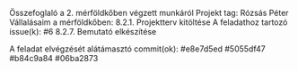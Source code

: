 Összefoglaló a 2. mérföldkőben végzett munkáról
Projekt tag: Rózsás Péter
Vállalásaim a mérföldkőben:
8.2.1. Projektterv kitöltése
A feladathoz tartozó issue(k):
#6
8.2.7. Bemutató elkészítése

A feladat elvégzését alátámasztó commit(ok):
#e8e7d5ed
#5055df47
#b84c9a84
#06ba2873